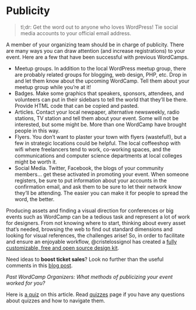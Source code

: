 # Publicity

> tl;dr: Get the word out to anyone who loves WordPress! Tie social media accounts to your official email address.

A member of your organizing team should be in charge of publicity. There are many ways you can draw attention (and increase registrations) to your event. Here are a few that have been successful with previous WordCamps.

*   Meetup groups. In addition to the local WordPress meetup group, there are probably related groups for blogging, web design, PHP, etc. Drop in and let them know about the upcoming WordCamp. Tell them about your meetup group while you’re at it!
*   Badges. Make some graphics that speakers, sponsors, attendees, and volunteers can put in their sidebars to tell the world that they’ll be there. Provide HTML code that can be copied and pasted.
*   Articles. Contact your local newpaper, alternative newsweekly, radio stations, TV station and tell them about your event. Some will not be interested, but some might be. More than one WordCamp have brought people in this way.
*   Flyers. You don’t want to plaster your town with flyers (wasteful!), but a few in strategic locations could be helpful. The local coffeeshop with wifi where freelancers tend to work, co-working spaces, and the communications and computer science departments at local colleges might be worth it.
*   Social Media. Twitter, Facebook, the blogs of your community members… get these activated in promoting your event. When someone registers, be sure to put information about your accounts in the confirmation email, and ask them to be sure to let their network know they’ll be attending. The easier you can make it for people to spread the word, the better.

Producing assets and finding a visual direction for conferences or big events such as WordCamp can be a tedious task and represent a lot of work for designers. From not knowing where to start, thinking about every asset that’s needed, browsing the web to find out standard dimensions and looking for visual references, the challenges arise! So, in order to facilitate and ensure an enjoyable workflow, @cristelossignol has created a [fully customizable, free and open source design kit](https://make.wordpress.org/community/2016/11/07/wordcamp-design-kit-producing-assets-and-finding-a/).

Need ideas to **boost ticket sales**? Look no further than the useful comments in this [blog post](https://make.wordpress.org/community/2016/12/07/handbook-page-wordcamp-marketingticket-sales-tips/).

*Past WordCamp Organizers: What methods of publicizing your event worked for you?*

Here is [a quiz](https://wordpress.org/contributor-training/quiz/publicity-2/) on this article. Read [quizzes](https://make.wordpress.org/community/handbook/wordcamp-organizer/quizzes/) page if you have any questions about quizzes and how to navigate them.

<!--
*   [To-do](# "To-do")
-->

